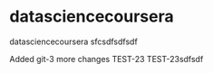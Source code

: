datasciencecoursera
===================

datasciencecoursera
sfcsdfsdfsdf

Added git-3  more changes  TEST-23  TEST-23sdfsdf 
